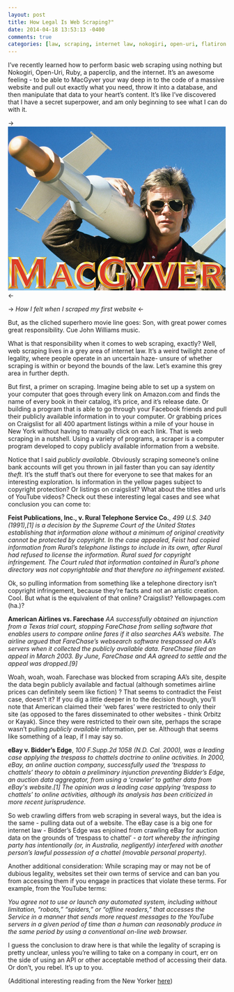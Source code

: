 ```yaml
---
layout: post
title: How Legal Is Web Scraping?"
date: 2014-04-18 13:53:13 -0400
comments: true
categories: [law, scraping, internet law, nokogiri, open-uri, flatiron school]
---
```


I’ve recently learned how to perform basic web scraping using nothing but Nokogiri, Open-Uri, Ruby, a paperclip, and the internet. It’s an awesome feeling - to be able to MacGyver your way deep in to the code of a massive website and pull out exactly what you need, throw it into a database, and then manipulate that data to your heart’s content. It’s like I’ve discovered that I have a secret superpower, and am only beginning to see what I can do with it.

-> ![MacGyver](/images/macgyver.jpg) <-

-> *How I felt when I scraped my first website* <-

But, as the cliched superhero movie line goes: Son, with great power comes great responsibility. Cue John Williams music.

<!-- more -->

What is that responsibility when it comes to web scraping, exactly? Well, web scraping lives in a grey area of internet law. It’s a weird twilight zone of legality, where people operate in an uncertain haze- unsure of whether scraping is within or beyond the bounds of the law. Let’s examine this grey area in further depth.

But first, a primer on scraping. Imagine being able to set up a system on your computer that goes through every link on Amazon.com and finds the name of every book in their catalog, it’s price, and it’s release date. Or building a program that is able to go through your Facebook friends and pull their publicly available information in to your computer. Or grabbing prices on Craigslist for all 400 apartment listings within a mile of your house in New York without having to manually click on each link. That is web scraping in a nutshell. Using a variety of programs, a scraper is a computer program developed to copy publicly available information from a website.

Notice that I said *publicly available*. Obviously scraping someone’s online bank accounts will get you thrown in jail faster than you can say *identity theft*. It’s the stuff that’s out there for everyone to see that makes for an interesting exploration. Is information in the yellow pages subject to copyright protection? Or listings on craigslist? What about the titles and urls of YouTube videos? Check out these interesting legal cases and see what conclusion you can come to:

**Feist Publications, Inc., v. Rural Telephone Service Co.**, *499 U.S. 340 (1991),[1] is a decision by the Supreme Court of the United States establishing that information alone without a minimum of original creativity cannot be protected by copyright. In the case appealed, Feist had copied information from Rural’s telephone listings to include in its own, after Rural had refused to license the information. Rural sued for copyright infringement. The Court ruled that information contained in Rural’s phone directory was not copyrightable and that therefore no infringement existed.*

Ok, so pulling information from something like a telephone directory isn’t copyright infringement, because they’re facts and not an artistic creation. Cool. But what is the equivalent of that online? Craigslist? Yellowpages.com (ha.)?

**American Airlines vs. Farechase**
 *AA successfully obtained an injunction from a Texas trial court, stopping FareChase from selling software that enables users to compare online fares if it also searches AA’s website. The airline argued that FareChase’s websearch software trespassed on AA’s servers when it collected the publicly available data. FareChase filed an appeal in March 2003. By June, FareChase and AA agreed to settle and the appeal was dropped.[9]*

Woah, woah, woah. Farechase was blocked from scraping AA’s site, despite the data begin publicly available and factual (although sometimes airline prices can definitely seem like fiction) ? That seems to contradict the Feist case, doesn’t it? If you dig a little deeper in to the decision though, you’ll note that American claimed their ‘web fares’ were restricted to only their site (as opposed to the fares disseminated to other websites - think Orbitz or Kayak). Since they were restricted to their own site, perhaps the scrape wasn’t pulling *publicly available* information, per se. Although that seems like something of a leap, if I may say so.

**eBay v. Bidder’s Edge**, *100 F.Supp.2d 1058 (N.D. Cal. 2000), was a leading case applying the trespass to chattels doctrine to online activities. In 2000, eBay, an online auction company, successfully used the ‘trespass to chattels’ theory to obtain a preliminary injunction preventing Bidder’s Edge, an auction data aggregator, from using a ‘crawler' to gather data from eBay's website.[1] The opinion was a leading case applying ‘trespass to chattels’ to online activities, although its analysis has been criticized in more recent jurisprudence.*

So web crawling differs from web scraping in several ways, but the idea is the same - pulling data out of  a website. The eBay case is a big one for internet law - Bidder’s Edge was enjoined from crawling eBay for auction data on the grounds of ‘trespass to chattel’ - *a tort whereby the infringing party has intentionally (or, in Australia, negligently) interfered with another person’s lawful possession of a chattel (movable personal property).*

Another additional consideration: While scraping may or may not be of dubious legality, websites set their own terms of service and can ban you from accessing them if you engage in practices that violate these terms. For example, from the YouTube terms:

*You agree not to use or launch any automated system, including without limitation, “robots,” “spiders,” or “offline readers,” that accesses the Service in a manner that sends more request messages to the YouTube servers in a given period of time than a human can reasonably produce in the same period by using a conventional on-line web browser.*

I guess the conclusion to draw here is that while the legality of scraping is pretty unclear, unless you’re willing to take on a company in court, err on the side of using an API or other acceptable method of accessing their data. Or don’t, you rebel. It’s up to you.

(Additional interesting reading from the New Yorker [here](http://www.newyorker.com/online/blogs/elements/2014/02/when-programmers-scrape-by.html))